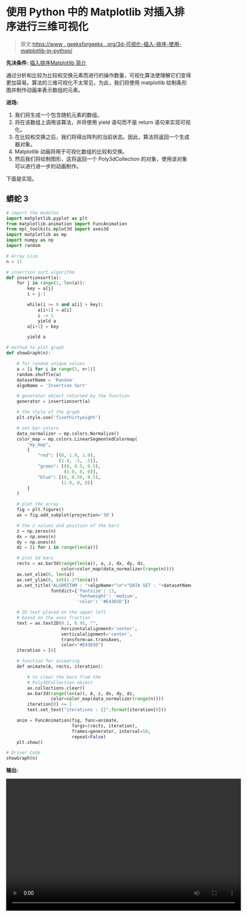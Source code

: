 # 使用 Python 中的 Matplotlib 对插入排序进行三维可视化

> 原文:[https://www . geeksforgeeks . org/3d-可视化-插入-排序-使用-matplotlib-in-python/](https://www.geeksforgeeks.org/3d-visualisation-of-insertion-sort-using-matplotlib-in-python/)

**先决条件:** [插入排序](https://www.geeksforgeeks.org/insertion-sort/)[Matplotlib 简介](https://www.geeksforgeeks.org/python-introduction-matplotlib/)

通过分析和比较为比较和交换元素而进行的操作数量，可视化算法使理解它们变得更加容易。算法的三维可视化不太常见，为此，我们将使用 matplotlib 绘制条形图并制作动画来表示数组的元素。

**进场:**

1.  我们将生成一个包含随机元素的数组。
2.  将在该数组上调用该算法，并将使用 yield 语句而不是 return 语句来实现可视化。
3.  在比较和交换之后，我们将得出阵列的当前状态。因此，算法将返回一个生成器对象。
4.  Matplotlib 动画将用于可视化数组的比较和交换。
5.  然后我们将绘制图形，这将返回一个 Poly3dCollection 的对象，使用该对象可以进行进一步的动画制作。

下面是实现。

## 蟒蛇 3

```py
# import the modules
import matplotlib.pyplot as plt
from matplotlib.animation import FuncAnimation
from mpl_toolkits.mplot3d import axes3d
import matplotlib as mp
import numpy as np
import random

# Array size
n = 11

# insertion sort algorithm
def insertionsort(a):
    for j in range(1, len(a)):
        key = a[j]
        i = j-1

        while(i >= 0 and a[i] > key):
            a[i+1] = a[i]
            i -= 1
            yield a
        a[i+1] = key

        yield a

# method to plot graph
def showGraph(n):

    # for random unique values
    a = [i for i in range(1, n+1)]
    random.shuffle(a)
    datasetName = 'Random'
    algoName = 'Insertion Sort'

    # generator object returned by the function
    generator = insertionsort(a)

    # the style of the graph
    plt.style.use('fivethirtyeight')

    # set bar colors
    data_normalizer = mp.colors.Normalize()
    color_map = mp.colors.LinearSegmentedColormap(
        "my_map",
        {
            "red": [(0, 1.0, 1.0),
                    (1.0, .5, .5)],
            "green": [(0, 0.5, 0.5),
                      (1.0, 0, 0)],
            "blue": [(0, 0.50, 0.5),
                     (1.0, 0, 0)]
        }
    )

    # plot the array
    fig = plt.figure()
    ax = fig.add_subplot(projection='3d')

    # the z values and position of the bars
    z = np.zeros(n)
    dx = np.ones(n)
    dy = np.ones(n)
    dz = [i for i in range(len(a))]

    # plot 3d bars
    rects = ax.bar3d(range(len(a)), a, z, dx, dy, dz,
                     color=color_map(data_normalizer(range(n))))
    ax.set_xlim(0, len(a))
    ax.set_ylim(0, int(1.1*len(a)))
    ax.set_title("ALGORITHM : "+algoName+"\n"+"DATA SET : "+datasetName,
                 fontdict={'fontsize': 13, 
                           'fontweight': 'medium', 
                           'color': '#E4365D'})

    # 2D text placed on the upper left 
    # based on the axes fraction
    text = ax.text2D(0.1, 0.95, "", 
                     horizontalalignment='center',
                     verticalalignment='center', 
                     transform=ax.transAxes,
                     color="#E4365D")
    iteration = [0]

    # function for animating
    def animate(A, rects, iteration):

        # to clear the bars from the 
        # Poly3DCollection object
        ax.collections.clear()
        ax.bar3d(range(len(a)), A, z, dx, dy, dz,
                 color=color_map(data_normalizer(range(n))))
        iteration[0] += 1
        text.set_text("iterations : {}".format(iteration[0]))

    anim = FuncAnimation(fig, func=animate,
                         fargs=(rects, iteration),
                         frames=generator, interval=50,
                         repeat=False)
    plt.show()

# Driver Code
showGraph(n)
```

**输出:**

<video class="wp-video-shortcode" id="video-456504-1" width="640" height="360" preload="metadata" controls=""><source type="video/mp4" src="https://media.geeksforgeeks.org/wp-content/uploads/20200716195218/3dgfg.mp4?_=1">[https://media.geeksforgeeks.org/wp-content/uploads/20200716195218/3dgfg.mp4](https://media.geeksforgeeks.org/wp-content/uploads/20200716195218/3dgfg.mp4)</video>